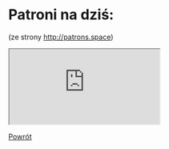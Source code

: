 # Patroni na dziś:
(ze strony http://patrons.space)
<iframe id="patrons-for-today" src="http://pl.patrons.space/dates/my-patrons?content-only=1"></iframe>

[Powrót](index.md)
